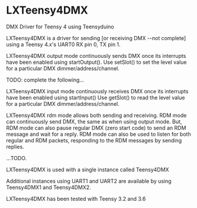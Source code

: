 # LXTeensy4DMX
DMX Driver for Teensy 4 using Teensyduino

   LXTeensy4DMX is a driver for sending [or receiving DMX --not complete] using a Teensy 4.x's UART0 RX pin 0, TX pin 1.
   
   LXTeensy4DMX output mode continuously sends DMX once its interrupts have been enabled using startOutput().
   Use setSlot() to set the level value for a particular DMX dimmer/address/channel.
   
TODO:  complete the following...
   
   LXTeensy4DMX input mode continuously receives DMX once its interrupts have been enabled using startInput()
   Use getSlot() to read the level value for a particular DMX dimmer/address/channel.
   
   LXTeensy4DMX rdm mode allows both sending and receiving. RDM mode can continuously send DMX, the same as when using output mode.  But, RDM mode can also pause regular DMX (zero start code) to send an RDM message and wait for a reply.  RDM mode can also be used to listen for both regular and RDM packets, responding to the RDM messages by sending replies.
   
   ...TODO.
   
   LXTeensy4DMX is used with a single instance called Teensy4DMX
   
   Additional instances using UART1 and UART2 are available by using Teensy4DMX1 and Teensy4DMX2.
   
   LXTeensy4DMX has been tested with Teensy 3.2 and 3.6